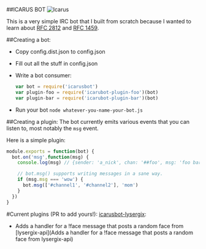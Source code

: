 ##ICARUS BOT
![Icarus](http://upload.wikimedia.org/wikipedia/commons/thumb/f/f5/%27The_Fall_of_Icarus%27%2C_17th_century%2C_Mus%C3%A9e_Antoine_Vivenel.JPG/640px-%27The_Fall_of_Icarus%27%2C_17th_century%2C_Mus%C3%A9e_Antoine_Vivenel.JPG)

This is a very simple IRC bot that I built from scratch because I wanted to
learn about [RFC 2812](http://tools.ietf.org/html/rfc2812) and [RFC
1459](http://tools.ietf.org/html/rfc1459.html).

##Creating a bot:
 - Copy config.dist.json to config.json
 - Fill out all the stuff in config.json
 - Write a bot consumer:

    ```javascript
    var bot = require('icarusbot')
    var plugin-foo = require('icarubot-plugin-foo')(bot)
    var plugin-bar = require('icarubot-plugin-bar')(bot)
    ```
 - Run your bot
   `node whatever-you-name-your-bot.js`


##Creating a plugin:
The bot currently emits various events that you can listen to, most notably the
`msg` event.


Here is a simple plugin:
```javascript
module.exports = function(bot) {
  bot.on('msg',function(msg) {
    console.log(msg) // {sender: 'a_nick', chan: '##foo', msg: 'foo bar baz'}

    // bot.msg() supports writing messages in a sane way.
    if (msg.msg === 'wow') {
      bot.msg(['#channel1', '#channel2'], 'mom')
    }
  })
}
```

#Current plugins (PR to add yours!):
[icarusbot-lysergix](https://github.com/kid-icarus/icarusbot-lysergix):
 - Adds a handler for a !face message that posts a random face from [lysergix-api](Adds a handler for a !face message that posts a random face from lysergix-api)
